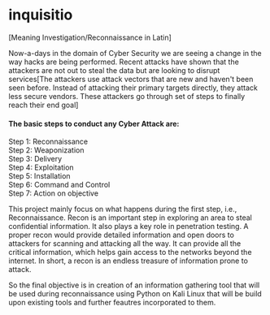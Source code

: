 # inquisitio<br>
[Meaning Investigation/Reconnaissance in Latin]<br>

Now-a-days in the domain of Cyber Security we are seeing a change in the way hacks are being performed. Recent attacks have shown that the attackers are not out to steal the data but are looking to disrupt services[The attackers use attack vectors that are new and haven't been seen before. Instead of attacking their primary targets directly, they attack less secure vendors. These attackers go through set of steps to finally reach their end goal] <br>

#### The basic steps to conduct any Cyber Attack are:<br>

Step 1: Reconnaissance<br>
Step 2: Weaponization<br>
Step 3: Delivery<br>
Step 4: Exploitation<br>
Step 5: Installation<br>
Step 6: Command and Control<br>
Step 7: Action on objective<br>

This project mainly focus on what happens during the first step, i.e., Reconnaissance. Recon is an important step in exploring an area to steal confidential information. It also plays a key role in penetration testing. A proper recon would provide detailed information and open doors to attackers for scanning and attacking all the way. It can provide all the critical information, which helps gain access to the networks beyond the internet. In short, a recon is an endless treasure of information prone to attack.<br>

So the final objective is in creation of an information gathering tool that will be used during reconnaissance using Python on Kali Linux that will be build upon existing tools and further feautres incorporated to them.
